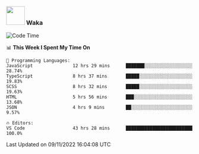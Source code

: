 ### <img src="https://media.giphy.com/media/VgCDAzcKvsR6OM0uWg/giphy.gif" width="50"> Waka

  <!--START_SECTION:waka-->
![Code Time](http://img.shields.io/badge/Code%20Time-1%2C052%20hrs%2054%20mins-blue)

📊 **This Week I Spent My Time On** 

```text
💬 Programming Languages: 
JavaScript               12 hrs 29 mins      ███████░░░░░░░░░░░░░░░░░░   28.74% 
TypeScript               8 hrs 37 mins       █████░░░░░░░░░░░░░░░░░░░░   19.83% 
SCSS                     8 hrs 32 mins       █████░░░░░░░░░░░░░░░░░░░░   19.63% 
HTML                     5 hrs 56 mins       ███░░░░░░░░░░░░░░░░░░░░░░   13.68% 
JSON                     4 hrs 9 mins        ██░░░░░░░░░░░░░░░░░░░░░░░   9.57%

🔥 Editors: 
VS Code                  43 hrs 28 mins      █████████████████████████   100.0%

```


 Last Updated on 09/11/2022 16:04:08 UTC
<!--END_SECTION:waka-->
